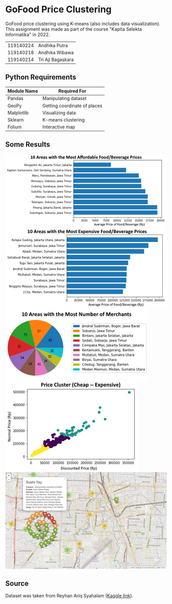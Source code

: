 # GoFood Price Clustering
GoFood price clustering using K-means (also includes data visualization). This assignment was made as part of the course "Kapita Selekta Informatika" in 2022.

|||
|-|-|
|119140224|Andhika Putra|
|119140218|Andhika Wibawa|
|119140214|Tri Aji Bagaskara|

## Python Requirements
|Module Name|Required For|
|-|-|
|Pandas|Manipulating dataset|
|GeoPy|Getting coordinate of places|
|Matplotlib|Visualizing data|
|Sklearn|K-means clustering|
|Folium|Interactive map|

## Some Results
![Most Affordable](_img/area_most_affordable.png)
![Most Expensive](_img/area_most_expensive.png)
![Most Merchant](_img/area_most_merchant.png)
![Cluster Price](_img/cluster_price.png)
![Interactive Map](_img/interactive_map.png)

## Source
Dataset was taken from Reyhan Ariq Syahalam ([Kaggle link](https://www.kaggle.com/datasets/ariqsyahalam/indonesia-food-delivery-gofood-product-list)).
